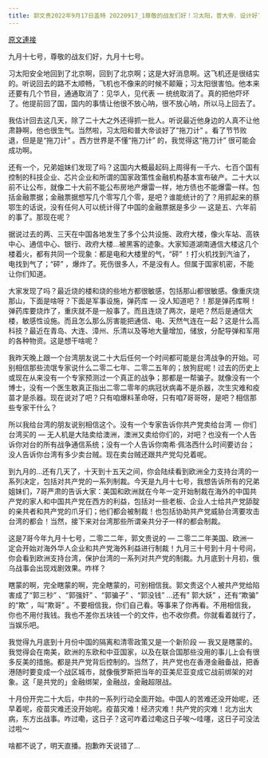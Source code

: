 ```yaml
---
title: 郭文贵2022年9月17日盖特 20220917_1尊敬的战友们好！习太阳，普大帝．设计好了人类的未来——和方向后！给人类的未来开了很多药方和中药……急匆匆地……仓皇她……很不开心地……回到了自己安全都不能确定的地方，一切都
---
```


[原文連接](https://gnews.org/ThreadView/53481845)

九月十七号，尊敬的战友们好，九月十七号。


习太阳安全地回到了北京啊，回到了北京啊；这是大好消息啊。这飞机还是很结实的。听说回去的路不太顺畅，飞机也不像来的时候不颠簸；习太阳很害怕。他本来还要有几个节目，通通取消了：见华人，见代表 — 统统取消了。真的把他吓坏了。他提前回了国，国内的事情让他很不放心呐，很不放心呐，所以马上回去了。


我估计回去这几天，除了二十大之外还得抓一批人。听说最近他身边的人真不让他肃静啊，他也很生气。当然啦，习太阳和普大帝谈好了“拖刀计” 。看了节节败退，但是是“拖刀计” 。西方世界是不懂“拖刀计” 的，我觉得这“拖刀计” 很可能会成功啊。


还有一个，兄弟姐妹们发现了吗？这国内大概最起码上周得有一千六、七百个国有控制的科技企业、芯片企业和所谓的国家政策性金融机构基本宣布破产。二十大以前不让公布，就像二十大前不能公布房地产爆雷一样，地方债也不能爆雷一样。包括金融票据；金融票据想写几个零写几个零，是吧？谁能统计的了？用抓起来的蔡鄂生的话说，没有任何人可以统计得了中国的金融票据是多少 — 这是五、六年前的事了。那现在呢？


据说过去的两、三天在中国各地发生了多个公共设施、政府大楼，像火车站、高铁中心、通信中心、银行、政府大楼…被黑客的迹象。大家知道湖南通信大楼这几个楼着火，都有共同一个现象：都是电和大楼里的气，“砰” ！打火机找到汽油了，电找到气了；“砰” ，爆炸了。死伤很多人，不是没有人。但属于国家机密，不能让你们知道。


大家发现了吗？最近烧的楼和烧的些地方都很敏感，包括那山都很敏感。像重庆烧那山，下面是啥呀？下面是军事设施，弹药库 — 没人知道吧？！那是弹药库啊！弹药库要烧炸了，重庆就不是一般事了。而且连烧了两次，是吧？然后是通信大楼，敏感性设施。而且怎么那么厉害能把通信、电、天然气连在一起？这是什么高科技？最近在青岛、大连、漳州、乐清以及等地大量增加，储放，分配导弹和军用的各种物资。这是想干啥呢？


我昨天晚上跟一个台湾朋友说二十大后任何一个时间都可能是台湾战争的开始。可别相信那些流氓专家说什么二零二七年、二零二五年的；放狗屁呢！过去的历史上或现在从来没有一个专家预测过一个真正的战争；那都是一帮骗子。就像没有一个博士，没有一个医生敢真正指出二零二零年的病冠状病毒不是杀器，次生灾难和疫苗才是杀器。现在说对了吧？只有咱爆料革命呀，只有咱7哥哥呀，是吧？相信那些专家干什么？


所以我给台湾的朋友说别相信这个。没有一个专家告诉你共产党卖给台湾 — 你们台湾买的 — 无人机是大陆卖给澳洲，澳洲又卖给你们的，对吧？也没有一个人告诉你对台的所有战争通信系统；没有一个人告诉你南希·佩洛西什么时间要访台；没人告诉你台湾有多少卖台贼。现在卖台贼还跟共产党勾兑着呢。


到九月的…还有几天了，十天到十五天之间，你会陆续看到欧洲全力支持台湾的一系列决定，包括对共产党的一系列制裁。今天是九月十七号，我想告诉所有的兄弟姐妹们，7哥严肃的告诉大家：美国和欧洲就在今年一定开始制裁在海外的中国共产党的家人和中国共产党在西方的利益，包括对一些老板、企业人士给共产党舔腚的亲共者和共产党的爪牙们；他们都会被制裁！也包括协助共产党威胁台湾要攻击台湾的都会！当然，接下来对台湾那些所谓亲共分子一样的都会制裁。


这是7哥今年九月十七号，二零二二年，郭文贵说的 — 二零二二年美国、欧洲一定会开始对海外华人企业和共产党海外利益进行制裁！九月三十号到十月十号间，你会看到欧洲支持台湾，保护台湾的一系列对共产党的制裁。九月底到十月初，俄乌战事会出现戏剧效果。咋样？


瞎蒙的啊，完全瞎蒙的啊，完全瞎蒙的，可别相信我。郭文贵这个人被共产党给陷害成了“郭三秒” 、“郭强奸” 、“郭骗子” 、“郭没钱” …还有” 郭大妖” ，还有“欺骗” 的“欺” ，叫“欺哥” 。不要相信我，你们自己看。等事来了你再看。不用相信我，你也不用付我钱。我也不差你五块钱一个的文件，也不收你费。你就看着就行了，当娱乐吧。


我觉得九月底到十月份中国的隔离和清零政策又是一个新阶段 — 我又是瞎蒙的。我觉得会在南美，欧洲的东欧和中亚国家，以及在联合国那些没用的事儿上会有很多反美的措施。都是共产党背后控制的。当然了，共产党也在香港金融备战，把香港随时要变成一个战区城市，就像俄罗斯把当年的亚美尼亚变成它战前绑架的对象。这「是共党的」金融绑架，金融战，金融超限战。


十月份开完二十大后，中共的一系列行动全面开始。中国人的苦难还没开始呢，还早着呢，疫苗灾难还没开始呢。疫苗灾难！经济灾难！共产党的灾难！北方出大病，东方出战事。咋过嘞，这日子？这可咋着过嘞这日子唉～哇噻，这日子可没法过啦～


啥都不说了，明天直播。抱歉昨天说错了…
